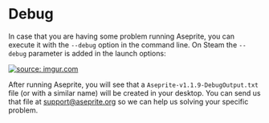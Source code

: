 # Debug

In case that you are having some problem running Aseprite, you can
execute it with the `--debug` option in the command line. On Steam the
`--debug` parameter is added in the launch options:

<a href="http://imgur.com/txXcgzO"><img src="http://i.imgur.com/txXcgzO.gif" title="source: imgur.com" /></a>

After running Aseprite, you will see that a
`Aseprite-v1.1.9-DebugOutput.txt` file (or with a similar name) will
be created in your desktop.  You can send us that file at
[support@aseprite.org](mailto:support@aseprite.org) so we can help us
solving your specific problem.
